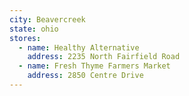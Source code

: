 ```yaml
---
city: Beavercreek
state: ohio
stores:
  - name: Healthy Alternative
    address: 2235 North Fairfield Road
  - name: Fresh Thyme Farmers Market
    address: 2850 Centre Drive
---
```

